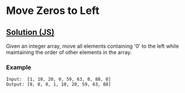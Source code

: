 # Move Zeros to Left

## [Solution (JS)](./solution.js)

Given an integer array, move all elements containing '0' to the left while maintaining the order of other elements in the array.

### Example

```
Input:  [1, 10, 20, 0, 59, 63, 0, 88, 0]
Output: [0, 0, 0, 1, 10, 20, 59, 63, 88]
```

